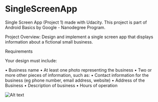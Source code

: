 # SingleScreenApp
Single Screen App (Project 1) made with Udacity. This project is part of Android Basics by Google - Nanodegree Program.

Project Overview: Design and implement a single screen app that displays information about a fictional small business.

Requirements

Your design must include:

• Business name
• At least one photo representing the business
• Two or more other pieces of information, such as:
    • Contact information for the business (eg phone number, email address, website)
    • Address of the Business
    • Description of business
    • Hours of operation

![Alt text](https://lh3.googleusercontent.com/s1A91zp-NQgfdvKG_Em_h4MNE4hCHh8WPcLxHOTLk5_BL3VApVwSofTua13KqTpCb1wb9uPuSAtEpDFQuJflisAgMM27-IqbJ2lmg75v_dGnBhBDGCPKJsnrMlGKPYkQfoxKkaoZXWwryy4Caip9e3jamkPr58jffza7RrSS9tYOMvm2C9gQ0kmpMk1nDEeTywnbp1hSsNUvW_4wnzQ7noFytUod323jPJ-NPbpNgxCryyKL8jb6OueNr2ZC7M2C4LiUaa-nu25CGCgc1Y-9hpiC6-HjJ2n6_sqU_hFdriLaA7b-ffFOA2zGJu_YpwM6NAt0brmcZ8XerNBiOBQMSLPWyYMhwPzlmxMOcW0q8Vt1wvPYotud0TqNOTLvplY1tWDEJf9o6YTv_78xuwHNOe_WhEII64M2t3l66RyojnAGVgBxFGdv-rMBvFRAJjSnWkCWQmQ2zjNDqDh-Oa8gqwLe1lKemFDuxvjiUAr1Fo1WuV4LvvSwqAYtwFOfr2HEYa18LIfSBq-tFFMq2vvZ0qQgYoj-nnMQwVOCE9zNJnQPZfr15Xwki7BE-BFGL6VSeuRo5DOO4ipWlAriTiPJWBEgvG8Xm4CE8lboUxY=w357-h637-no "Screenshot 1")

